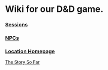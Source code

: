 # Wiki for our D&D game.

### [Sessions](Session%20Notes/Session%20Homepage.md)
### [NPCs](NPCs/NPC%20Homepage.md)
### [Location Homepage](Locations/Location%20Homepage.md)



[The Story So Far](The%20Story%20So%20Far.md)





